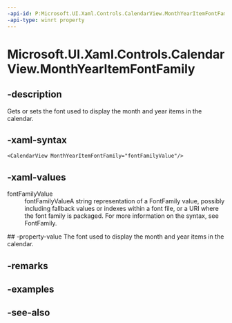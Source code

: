 ```yaml
---
-api-id: P:Microsoft.UI.Xaml.Controls.CalendarView.MonthYearItemFontFamily
-api-type: winrt property
---
```


<!-- Property syntax
public Windows.UI.Xaml.Media.FontFamily MonthYearItemFontFamily { get;  set; }
-->

# Microsoft.UI.Xaml.Controls.CalendarView.MonthYearItemFontFamily

## -description
Gets or sets the font used to display the month and year items in the calendar.

## -xaml-syntax
```xaml
<CalendarView MonthYearItemFontFamily="fontFamilyValue"/>
```


## -xaml-values
<dl><dt>fontFamilyValue</dt><dd>fontFamilyValueA string representation of a FontFamily value, possibly including fallback values or indexes within a font file, or a URI where the font family is packaged. For more information on the syntax, see FontFamily.</dd>
</dl>
## -property-value
The font used to display the month and year items in the calendar.

## -remarks

## -examples

## -see-also
